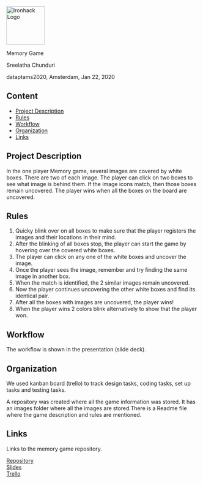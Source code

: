 <img src="https://bit.ly/2VnXWr2" alt="Ironhack Logo" width="100"/>

Memory Game

Sreelatha Chunduri

dataptams2020, Amsterdam, Jan 22, 2020

## Content
- [Project Description](#project-description)
- [Rules](#rules)
- [Workflow](#workflow)
- [Organization](#organization)
- [Links](#links)

## Project Description
In the one player Memory game, several images are covered by white boxes. There are two of each image. The player can click on two boxes to see what image is behind them. If the image icons match, then those boxes remain uncovered. The player wins when all the boxes on the board are uncovered. 


## Rules
1. Quicky blink over on all boxes to make sure that the player registers the images and their locations in their mind.
2. After the blinking of all boxes stop, the player can start the game by hovering over the covered white boxes.
3. The player can click on any one of the white boxes and uncover the image.
4. Once the player sees the image, remember and try finding the same image in another box.
5. When the match is identified, the 2 similar images remain uncovered.
6. Now the player continues uncovering the other white boxes and find its identical pair.
7. After all the boxes with images are uncovered, the player wins!
8. When the player wins 2 colors blink alternatively to show that the player won.

## Workflow
The workflow is shown in the presentation (slide deck).

## Organization
We used kanban board (trello) to track design tasks, coding tasks, set up tasks and testing tasks.

A repository was created where all the game information was stored. It has an images folder where all  the images are stored.There is a Readme file where the game description and rules are mentioned.

## Links
Links to the memory game repository.

[Repository](https://github.com/sreechun/Project-Week-1-Build-Your-Own-Game)  
[Slides](https://slides.com/)  
[Trello](https://trello.com/b/PyAkADgd)  
